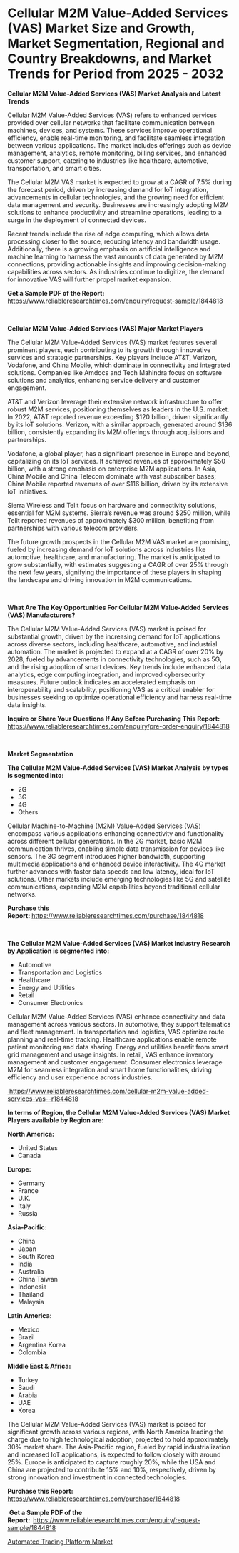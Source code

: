 <p><h1>Cellular M2M Value-Added Services (VAS) Market Size and Growth, Market Segmentation, Regional and Country Breakdowns, and Market Trends for Period from 2025 -  2032</h1></p><p><strong>Cellular M2M Value-Added Services (VAS) Market Analysis and Latest Trends</strong></p>
<p><p>Cellular M2M Value-Added Services (VAS) refers to enhanced services provided over cellular networks that facilitate communication between machines, devices, and systems. These services improve operational efficiency, enable real-time monitoring, and facilitate seamless integration between various applications. The market includes offerings such as device management, analytics, remote monitoring, billing services, and enhanced customer support, catering to industries like healthcare, automotive, transportation, and smart cities.</p><p>The Cellular M2M VAS market is expected to grow at a CAGR of 7.5% during the forecast period, driven by increasing demand for IoT integration, advancements in cellular technologies, and the growing need for efficient data management and security. Businesses are increasingly adopting M2M solutions to enhance productivity and streamline operations, leading to a surge in the deployment of connected devices. </p><p>Recent trends include the rise of edge computing, which allows data processing closer to the source, reducing latency and bandwidth usage. Additionally, there is a growing emphasis on artificial intelligence and machine learning to harness the vast amounts of data generated by M2M connections, providing actionable insights and improving decision-making capabilities across sectors. As industries continue to digitize, the demand for innovative VAS will further propel market expansion.</p></p>
<p><strong>Get a Sample PDF of the Report:&nbsp;</strong> <a href="https://www.reliableresearchtimes.com/enquiry/request-sample/1844818?utm_campaign=3297&utm_medium=2&utm_source=Github&utm_content=ia&utm_term=11032025&utm_id=cellular-m2m-value-added-services-vas">https://www.reliableresearchtimes.com/enquiry/request-sample/1844818</a></p>
<p>&nbsp;</p>
<p><strong>Cellular M2M Value-Added Services (VAS) Major Market Players</strong></p>
<p><p>The Cellular M2M Value-Added Services (VAS) market features several prominent players, each contributing to its growth through innovative services and strategic partnerships. Key players include AT&T, Verizon, Vodafone, and China Mobile, which dominate in connectivity and integrated solutions. Companies like Amdocs and Tech Mahindra focus on software solutions and analytics, enhancing service delivery and customer engagement.</p><p>AT&T and Verizon leverage their extensive network infrastructure to offer robust M2M services, positioning themselves as leaders in the U.S. market. In 2022, AT&T reported revenue exceeding $120 billion, driven significantly by its IoT solutions. Verizon, with a similar approach, generated around $136 billion, consistently expanding its M2M offerings through acquisitions and partnerships.</p><p>Vodafone, a global player, has a significant presence in Europe and beyond, capitalizing on its IoT services. It achieved revenues of approximately $50 billion, with a strong emphasis on enterprise M2M applications. In Asia, China Mobile and China Telecom dominate with vast subscriber bases; China Mobile reported revenues of over $116 billion, driven by its extensive IoT initiatives.</p><p>Sierra Wireless and Telit focus on hardware and connectivity solutions, essential for M2M systems. Sierra’s revenue was around $250 million, while Telit reported revenues of approximately $300 million, benefiting from partnerships with various telecom providers.</p><p>The future growth prospects in the Cellular M2M VAS market are promising, fueled by increasing demand for IoT solutions across industries like automotive, healthcare, and manufacturing. The market is anticipated to grow substantially, with estimates suggesting a CAGR of over 25% through the next few years, signifying the importance of these players in shaping the landscape and driving innovation in M2M communications.</p></p>
<p>&nbsp;</p>
<p><strong>What Are The Key Opportunities For Cellular M2M Value-Added Services (VAS) Manufacturers?</strong></p>
<p><p>The Cellular M2M Value-Added Services (VAS) market is poised for substantial growth, driven by the increasing demand for IoT applications across diverse sectors, including healthcare, automotive, and industrial automation. The market is projected to expand at a CAGR of over 20% by 2028, fueled by advancements in connectivity technologies, such as 5G, and the rising adoption of smart devices. Key trends include enhanced data analytics, edge computing integration, and improved cybersecurity measures. Future outlook indicates an accelerated emphasis on interoperability and scalability, positioning VAS as a critical enabler for businesses seeking to optimize operational efficiency and harness real-time data insights.</p></p>
<p><strong>Inquire or Share Your Questions If Any Before Purchasing This Report:</strong> <a href="https://www.reliableresearchtimes.com/enquiry/pre-order-enquiry/1844818?utm_campaign=3297&utm_medium=2&utm_source=Github&utm_content=ia&utm_term=11032025&utm_id=cellular-m2m-value-added-services-vas">https://www.reliableresearchtimes.com/enquiry/pre-order-enquiry/1844818</a></p>
<p>&nbsp;</p>
<p><strong>Market Segmentation</strong></p>
<p><strong>The Cellular M2M Value-Added Services (VAS) Market Analysis by types is segmented into:</strong></p>
<p><ul><li>2G</li><li>3G</li><li>4G</li><li>Others</li></ul></p>
<p><p>Cellular Machine-to-Machine (M2M) Value-Added Services (VAS) encompass various applications enhancing connectivity and functionality across different cellular generations. In the 2G market, basic M2M communication thrives, enabling simple data transmission for devices like sensors. The 3G segment introduces higher bandwidth, supporting multimedia applications and enhanced device interactivity. The 4G market further advances with faster data speeds and low latency, ideal for IoT solutions. Other markets include emerging technologies like 5G and satellite communications, expanding M2M capabilities beyond traditional cellular networks.</p></p>
<p><strong>Purchase this Report:&nbsp;</strong><a href="https://www.reliableresearchtimes.com/purchase/1844818?utm_campaign=3297&utm_medium=2&utm_source=Github&utm_content=ia&utm_term=11032025&utm_id=cellular-m2m-value-added-services-vas">https://www.reliableresearchtimes.com/purchase/1844818</a></p>
<p>&nbsp;</p>
<p><strong>The Cellular M2M Value-Added Services (VAS) Market Industry Research by Application is segmented into:</strong></p>
<p><ul><li>Automotive</li><li>Transportation and Logistics</li><li>Healthcare</li><li>Energy and Utilities</li><li>Retail</li><li>Consumer Electronics</li></ul></p>
<p><p>Cellular M2M Value-Added Services (VAS) enhance connectivity and data management across various sectors. In automotive, they support telematics and fleet management. In transportation and logistics, VAS optimize route planning and real-time tracking. Healthcare applications enable remote patient monitoring and data sharing. Energy and utilities benefit from smart grid management and usage insights. In retail, VAS enhance inventory management and customer engagement. Consumer electronics leverage M2M for seamless integration and smart home functionalities, driving efficiency and user experience across industries.</p></p>
<p><a href="https://www.reliableresearchtimes.com/cellular-m2m-value-added-services-vas--r1844818?utm_campaign=3297&utm_medium=2&utm_source=Github&utm_content=ia&utm_term=11032025&utm_id=cellular-m2m-value-added-services-vas">&nbsp;https://www.reliableresearchtimes.com/cellular-m2m-value-added-services-vas--r1844818</a></p>
<p><strong>In terms of Region, the Cellular M2M Value-Added Services (VAS) Market Players available by Region are:</strong></p>
<p>
    <p> <strong> North America: </strong>
        <ul>
            <li>United States</li>
            <li>Canada</li>
        </ul>
        </p> 
    <p> <strong> Europe: </strong>
        <ul>
            <li>Germany</li>
            <li>France</li>
            <li>U.K.</li>
            <li>Italy</li>
            <li>Russia</li>
        </ul>
        </p> 
    <p> <strong> Asia-Pacific: </strong>
        <ul>
            <li>China</li>
            <li>Japan</li>
            <li>South Korea</li>
            <li>India</li>
            <li>Australia</li>
            <li>China Taiwan</li>
            <li>Indonesia</li>
            <li>Thailand</li>
            <li>Malaysia</li>
        </ul>
        </p> 
    <p> <strong> Latin America: </strong>
        <ul>
            <li>Mexico</li>
            <li>Brazil</li>
            <li>Argentina Korea</li>
            <li>Colombia</li>
        </ul>
        </p> 
    <p> <strong> Middle East & Africa: </strong>
        <ul>
            <li>Turkey</li>
            <li>Saudi</li>
            <li>Arabia</li>
            <li>UAE</li>
            <li>Korea</li>
        </ul>
    </p>
    </p>
<p><p>The Cellular M2M Value-Added Services (VAS) market is poised for significant growth across various regions, with North America leading the charge due to high technological adoption, projected to hold approximately 30% market share. The Asia-Pacific region, fueled by rapid industrialization and increased IoT applications, is expected to follow closely with around 25%. Europe is anticipated to capture roughly 20%, while the USA and China are projected to contribute 15% and 10%, respectively, driven by strong innovation and investment in connected technologies.</p></p>
<p><strong>Purchase this Report: </strong><a href="https://www.reliableresearchtimes.com/purchase/1844818?utm_campaign=3297&utm_medium=2&utm_source=Github&utm_content=ia&utm_term=11032025&utm_id=cellular-m2m-value-added-services-vas">https://www.reliableresearchtimes.com/purchase/1844818</a></p>
<p>&nbsp;<strong>Get a Sample PDF of the Report:&nbsp;&nbsp;</strong><a href="https://www.reliableresearchtimes.com/enquiry/request-sample/1844818?utm_campaign=3297&utm_medium=2&utm_source=Github&utm_content=ia&utm_term=11032025&utm_id=cellular-m2m-value-added-services-vas">https://www.reliableresearchtimes.com/enquiry/request-sample/1844818</a></p>
<p><strong></strong></p>
<p><p><a href="https://github.com/jaquelynhasenaue8/Market-Research-Report-List-1/blob/main/automated-trading-platform-market.md?utm_campaign=3297&utm_medium=2&utm_source=Github&utm_content=ia&utm_term=11032025&utm_id=cellular-m2m-value-added-services-vas">Automated Trading Platform Market</a></p></p>
